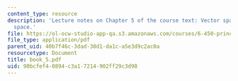 ```yaml
---
content_type: resource
description: 'Lecture notes on Chapter 5 of the course text: Vector spaces and signal
  space.'
file: https://ol-ocw-studio-app-qa.s3.amazonaws.com/courses/6-450-principles-of-digital-communications-i-fall-2006/90bcfef40894c3a17214902ff29c3d98_book_5.pdf
file_type: application/pdf
parent_uid: 40b7f46c-3dad-30d1-da1c-a5e3d9c2ac0a
resourcetype: Document
title: book_5.pdf
uid: 90bcfef4-0894-c3a1-7214-902ff29c3d98
---
```

